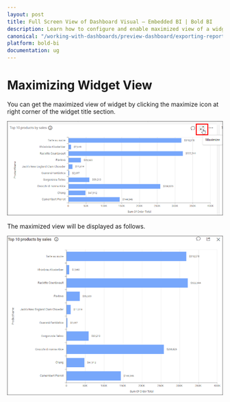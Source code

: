 ```yaml
---
layout: post
title: Full Screen View of Dashboard Visual – Embedded BI | Bold BI
description: Learn how to configure and enable maximized view of a widget while previewing a dashboard in Bold BI Embedded.
canonical: "/working-with-dashboards/preview-dashboard/exporting-reports-from-widgets/maximizing-widget-view/"
platform: bold-bi
documentation: ug
---
```

# Maximizing Widget View
   
   You can get the maximized view of widget by clicking the maximize icon at right corner of the widget title section.
       
   ![Maximize icon](/static/assets/working-with-dashboards/preview-dashboards/widget-settings/images/maximizeicon.png)
       
   The maximized view will be displayed as follows.
       
   ![Maximized view](/static/assets/working-with-dashboards/preview-dashboards/widget-settings/images/maximizedview.png)